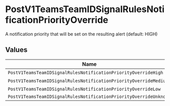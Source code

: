 # PostV1TeamsTeamIDSignalRulesNotificationPriorityOverride

A notification priority that will be set on the resulting alert (default: HIGH)


## Values

| Name                                                              | Value                                                             |
| ----------------------------------------------------------------- | ----------------------------------------------------------------- |
| `PostV1TeamsTeamIDSignalRulesNotificationPriorityOverrideHigh`    | HIGH                                                              |
| `PostV1TeamsTeamIDSignalRulesNotificationPriorityOverrideMedium`  | MEDIUM                                                            |
| `PostV1TeamsTeamIDSignalRulesNotificationPriorityOverrideLow`     | LOW                                                               |
| `PostV1TeamsTeamIDSignalRulesNotificationPriorityOverrideUnknown` |                                                                   |
